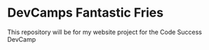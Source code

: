# DevCamps Fantastic Fries

This repository will be for my website project for the Code Success DevCamp

